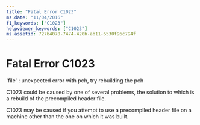 ```yaml
---
title: "Fatal Error C1023"
ms.date: "11/04/2016"
f1_keywords: ["C1023"]
helpviewer_keywords: ["C1023"]
ms.assetid: 727b4070-7474-420b-ab11-6530f96c794f
---
```

# Fatal Error C1023

'file' : unexpected error with pch, try rebuilding the pch

C1023 could be caused by one of several problems, the solution to which is a rebuild of the precompiled header file.

C1023 may be caused if you attempt to use a precompiled header file on a machine other than the one on which it was built.